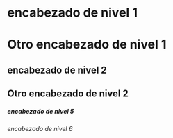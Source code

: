 # encabezado de nivel 1

Otro encabezado de nivel 1
==========================
## encabezado de nivel 2

Otro encabezado de nivel 2
--------------------------

##### encabezado de nivel 5
###### encabezado de nivel 6
